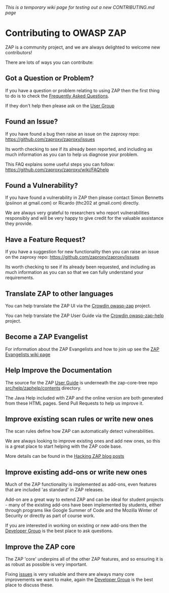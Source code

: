 _This is a temporary wiki page for testing out a new CONTRIBUTING.md page_
# Contributing to OWASP ZAP
ZAP is a community project, and we are always delighted to welcome new contributors!

There are lots of ways you can contribute:

## Got a Question or Problem?
If you have a question or problem relating to using ZAP then the first thing to do is to check the [Frequently Asked Questions](https://github.com/zaproxy/zaproxy/wiki/FAQtoplevel).

If they don't help then please ask on the [User Group](http://groups.google.com/group/zaproxy-users)

## Found an Issue?
If you have found a bug then raise an issue on the zaproxy repo: https://github.com/zaproxy/zaproxy/issues

Its worth checking to see if its already been reported, and including as much information as you can to help us diagnose your problem.

This FAQ explains some useful steps you can follow: https://github.com/zaproxy/zaproxy/wiki/FAQhelp

## Found a Vulnerability?
If you have found a vulnerability in ZAP then please contact Simon Bennetts (psiinon at gmail.com) or Ricardo (thc202 at gmail.com) directly.

We are always very grateful to researchers who report vulnerabilities responsibly and will be very happy to give credit for the valuable assistance they provide.

## Have a Feature Request?
If you have a suggestion for new functionality then you can raise an issue on the zaproxy repo: https://github.com/zaproxy/zaproxy/issues

Its worth checking to see if its already been requested, and including as much information as you can so that we can fully understand your requirements.

## Translate ZAP to other languages
You can help translate the ZAP UI via the [Crowdin owasp-zap](https://crowdin.com/project/owasp-zap) project.

You can help translate the ZAP User Guide via the [Crowdin owasp-zap-help](https://crowdin.com/project/owasp-zap-help) project.

## Become a ZAP Evangelist
For information about the ZAP Evangelists and how to join up see the [ZAP Evangelists wiki page](https://github.com/zaproxy/zaproxy/wiki/ZapEvangelists)

## Help Improve the Documentation
The source for the ZAP [User Guide](https://github.com/zaproxy/zap-core-help/wiki) is underneath the zap-core-tree repo [src/help/zaphelp/contents](https://github.com/zaproxy/zap-core-help/tree/master/src/help/zaphelp/contents) directory.

The Java Help included with ZAP and the online version are both generated from these HTML pages. Send Pull Requests to help us improve it.

## Improve existing scan rules or write new ones
The scan rules define how ZAP can automatically detect vulnerabilities.

We are always looking to improve existing ones and add new ones, so this is a great place to start helping with the ZAP code base.

More details can be found in the [Hacking ZAP blog posts](https://github.com/zaproxy/zaproxy/wiki/Development#Hacking_ZAP)

## Improve existing add-ons or write new ones
Much of the ZAP functionality is implemented as add-ons, even features that are included 'as standard' in ZAP releases.

Add-on are a great way to extend ZAP and can be ideal for student projects - many of the existing add-ons have been implemented by students, either through programs like Google Summer of Code and the Mozilla Winter of Security or directly as part of course work.

If you are interested in working on existing or new add-ons then the [Developer Group](http://groups.google.com/group/zaproxy-develop) is the best place to ask questions.

## Improve the ZAP core
The ZAP 'core' underpins all of the other ZAP features, and so ensuring it is as robust as possible is very important.

Fixing [issues](https://github.com/zaproxy/zaproxy/issues) is very valuable and there are always many core improvements we want to make, again the [Developer Group](http://groups.google.com/group/zaproxy-develop) is the best place to discuss these.